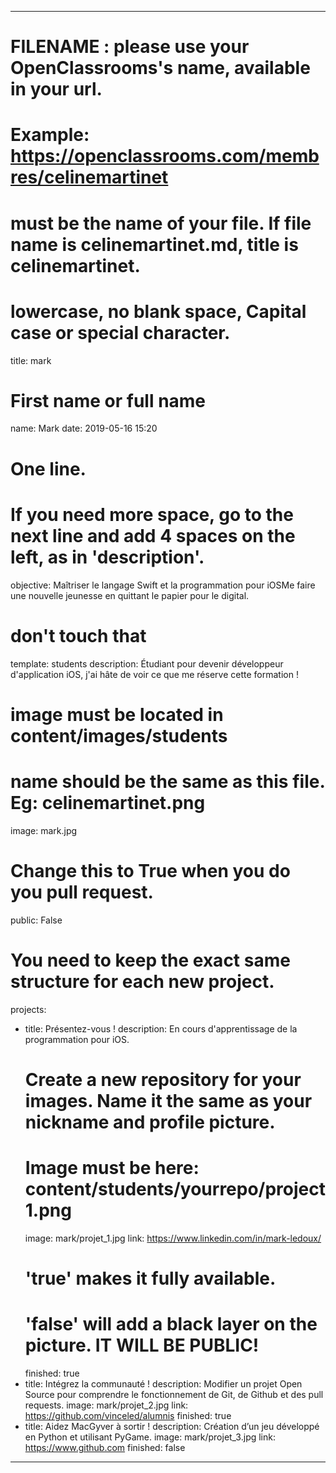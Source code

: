 ---

# FILENAME : please use your OpenClassrooms's name, available in your url.
# Example: https://openclassrooms.com/membres/celinemartinet
# must be the name of your file. If file name is celinemartinet.md, title is celinemartinet.
# lowercase, no blank space, Capital case or special character.
title: mark

# First name or full name
name: Mark
date: 2019-05-16 15:20

# One line.
# If you need more space, go to the next line and add 4 spaces on the left, as in 'description'.
objective: Maîtriser le langage Swift et la programmation pour iOSMe faire une nouvelle jeunesse en quittant le papier pour le digital.

# don't touch that
template: students
description:
    Étudiant pour devenir développeur d'application iOS, j'ai hâte de voir ce que me réserve cette formation !

# image must be located in content/images/students
# name should be the same as this file. Eg: celinemartinet.png
image: mark.jpg

# Change this to True when you do you pull request.
public: False

# You need to keep the exact same structure for each new project.
projects:
  - title: Présentez-vous !
    description: En cours d'apprentissage de la programmation pour iOS.
    # Create a new repository for your images. Name it the same as your nickname and profile picture.
    # Image must be here: content/students/yourrepo/project1.png
    image: mark/projet_1.jpg
    link: https://www.linkedin.com/in/mark-ledoux/
    # 'true' makes it fully available.
    # 'false' will add a black layer on the picture. IT WILL BE PUBLIC!
    finished: true
  - title: Intégrez la communauté !
    description: Modifier un projet Open Source pour comprendre le fonctionnement de Git, de Github et des pull requests. 
    image: mark/projet_2.jpg
    link: https://github.com/vinceled/alumnis
    finished: true
  - title: Aidez MacGyver à sortir !
    description: Création d’un jeu développé en Python et utilisant PyGame.
    image: mark/projet_3.jpg
    link: https://www.github.com
    finished: false
---